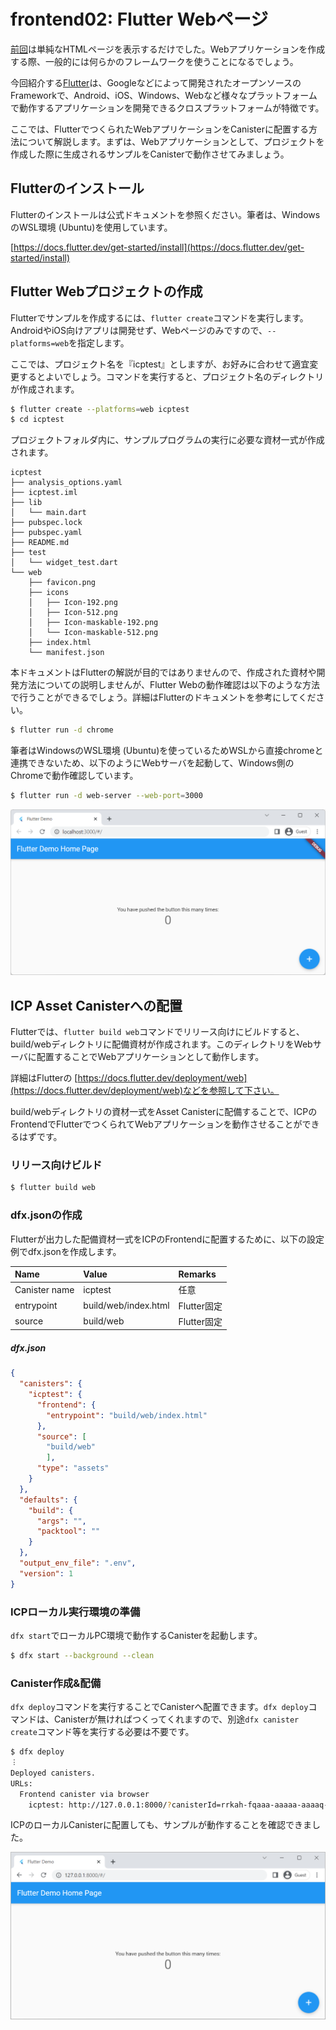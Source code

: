 # frontend02: Flutter Webページ

[前回](test0004_frontend01_simple)は単純なHTMLページを表示するだけでした。Webアプリケーションを作成する際、一般的には何らかのフレームワークを使うことになるでしょう。

今回紹介する[Flutter](https://flutter.dev/)は、Googleなどによって開発されたオープンソースのFrameworkで、Android、iOS、Windows、Webなど様々なプラットフォームで動作するアプリケーションを開発できるクロスプラットフォームが特徴です。

ここでは、FlutterでつくられたWebアプリケーションをCanisterに配置する方法について解説します。まずは、Webアプリケーションとして、プロジェクトを作成した際に生成されるサンプルをCanisterで動作させてみましょう。
## Flutterのインストール

Flutterのインストールは公式ドキュメントを参照ください。筆者は、WindowsのWSL環境 (Ubuntu)を使用しています。

[https://docs.flutter.dev/get-started/install](https://docs.flutter.dev/get-started/install)

## Flutter Webプロジェクトの作成

Flutterでサンプルを作成するには、`flutter create`コマンドを実行します。AndroidやiOS向けアプリは開発せず、Webページのみですので、`--platforms=web`を指定します。

ここでは、プロジェクト名を『icptest』としますが、お好みに合わせて適宜変更するとよいでしょう。コマンドを実行すると、プロジェクト名のディレクトリが作成されます。

```bash
$ flutter create --platforms=web icptest
$ cd icptest
```

プロジェクトフォルダ内に、サンプルプログラムの実行に必要な資材一式が作成されます。

```
icptest
├── analysis_options.yaml
├── icptest.iml
├── lib
│   └── main.dart
├── pubspec.lock
├── pubspec.yaml
├── README.md
├── test
│   └── widget_test.dart
└── web
    ├── favicon.png
    ├── icons
    │   ├── Icon-192.png
    │   ├── Icon-512.png
    │   ├── Icon-maskable-192.png
    │   └── Icon-maskable-512.png
    ├── index.html
    └── manifest.json
```

本ドキュメントはFlutterの解説が目的ではありませんので、作成された資材や開発方法についての説明しませんが、Flutter Webの動作確認は以下のような方法で行うことができるでしょう。詳細はFlutterのドキュメントを参考にしてください。

```bash
$ flutter run -d chrome
```

筆者はWindowsのWSL環境 (Ubuntu)を使っているためWSLから直接chromeと連携できないため、以下のようにWebサーバを起動して、Windows側のChromeで動作確認しています。

```bash
$ flutter run -d web-server --web-port=3000
```

![](../.gitbook/assets/development/test0005_frontend02_flutter/01_flutter.png)

## ICP Asset Canisterへの配置

Flutterでは、`flutter build web`コマンドでリリース向けにビルドすると、build/webディレクトリに配備資材が作成されます。このディレクトリをWebサーバに配置することでWebアプリケーションとして動作します。

詳細はFlutterの [https://docs.flutter.dev/deployment/web](https://docs.flutter.dev/deployment/web)などを参照して下さい。

build/webディレクトリの資材一式をAsset Canisterに配備することで、ICPのFrontendでFlutterでつくられてWebアプリケーションを動作させることができるはずです。

### リリース向けビルド

```bash
$ flutter build web
```

### dfx.jsonの作成

Flutterが出力した配備資材一式をICPのFrontendに配置するために、以下の設定例でdfx.jsonを作成します。

|Name         |Value               |Remarks    |
|:------------|:-------------------|:----------|
|Canister name|icptest             |任意       |
|entrypoint   |build/web/index.html|Flutter固定|
|source       |build/web           |Flutter固定|

##### dfx.json

```json
{
  "canisters": {
    "icptest": {
      "frontend": {
        "entrypoint": "build/web/index.html"
      },
      "source": [
        "build/web"
        ],
      "type": "assets"
    }
  },
  "defaults": {
    "build": {
      "args": "",
      "packtool": ""
    }
  },
  "output_env_file": ".env",
  "version": 1
}
```

### ICPローカル実行環境の準備

`dfx start`でローカルPC環境で動作するCanisterを起動します。

```bash
$ dfx start --background --clean
```

### Canister作成&配備

`dfx deploy`コマンドを実行することでCanisterへ配置できます。`dfx deploy`コマンドは、Canisterが無ければつくってくれますので、別途`dfx canister create`コマンド等を実行する必要は不要です。

```bash
$ dfx deploy
︙
Deployed canisters.
URLs:
  Frontend canister via browser
    icptest: http://127.0.0.1:8000/?canisterId=rrkah-fqaaa-aaaaa-aaaaq-cai
```

ICPのローカルCanisterに配置しても、サンプルが動作することを確認できました。

![](../.gitbook/assets/development/test0005_frontend02_flutter/02_flutter_on_canister.png)
